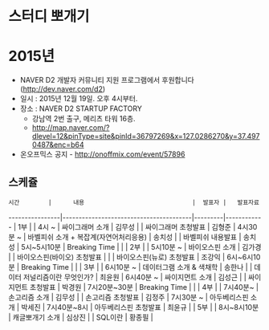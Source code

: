 # 스터디 뽀개기


# 2015년

* NAVER D2 개발자 커뮤니티 지원 프로그램에서 후원합니다(http://dev.naver.com/d2) 
* 일시 : 2015년 12월 19일. 오후 4시부터.
* 장소 : NAVER D2 STARTUP FACTORY
    - 강남역 2번 출구, 메리츠 타워 16층.
    - http://map.naver.com/?dlevel=12&pinType=site&pinId=36797269&x=127.0286270&y=37.4970487&enc=b64 
* 온오프믹스 공지 - http://onoffmix.com/event/57896

## 스케쥴 

    시간        |      내용                              |  발표자 |   발표자료
----------------|----------------------------------------|---------|------------
                | 1부                                    |         |
4시 ~           | 싸이그래머 소개                        | 김무성  |
                | 싸이그래머 초청발표                    | 김형준  |
4시30분 ~       | 바벨피쉬 소개 + 복잡계(자연어처리응용) | 송치성  |
                | 바벨피쉬 내용발표                      | 송치성  |
5시~5시10분     | Breaking Time                          |         |
                | 2부                                    |         |
5시10분 ~       | 바이오스핀 소개                        | 김가경  |
                | 바이오스핀(바이오) 초청발표            |         |
                | 바이오스핀(뉴로) 초청발표              | 조강익  |
6시~6시10분     | Breaking Time                          |         |
                | 3부                                    |         |
6시10분 ~       | 데이터그램 소개 & 색채학               | 송한나  |
                | 데이터 저널리즘이란 무엇인가?          | 최윤원  |
6시40분 ~       | 싸이지먼트 소개                        | 김성근  |
                | 싸이지먼트 초청발표                    | 박경원  |
7시20분~30분    | Breaking Time                          |         |
                | 4부                                    |         |
7시40분~        | 손고리즘 소개                          | 김무성  |
                | 손고리즘 초청발표                      | 김정주  |
7시30분 ~       | 아두베리스핀 소개                      | 박세진  |
7시40분~8시     | 아두베리스핀 초청발표                  | 최윤규  |
                | 5부                                    |         |
8시~8시10분     | 캐글뽀개기 소개                        | 심상진  |
                | SQL이란                                | 황종필  |
